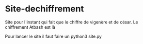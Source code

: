 # Site-dechiffrement

Site pour l'instant qui fait que le chiffre de vigenère et de césar.
Le chiffrement Atbash est là 

Pour lancer le site il faut faire un python3 site.py 
